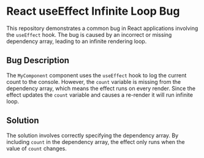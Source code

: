 # React useEffect Infinite Loop Bug

This repository demonstrates a common bug in React applications involving the `useEffect` hook.  The bug is caused by an incorrect or missing dependency array, leading to an infinite rendering loop. 

## Bug Description

The `MyComponent` component uses the `useEffect` hook to log the current count to the console. However, the `count` variable is missing from the dependency array, which means the effect runs on every render. Since the effect updates the `count` variable and causes a re-render it will run infinite loop. 

## Solution

The solution involves correctly specifying the dependency array. By including `count` in the dependency array, the effect only runs when the value of `count` changes.